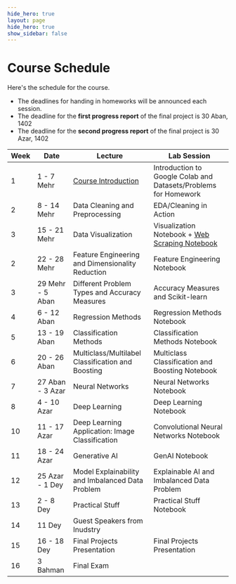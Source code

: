 ```yaml
---
hide_hero: true
layout: page
hide_hero: true
show_sidebar: false
---
```


# Course Schedule
Here's the schedule for the course. 
* The deadlines for handing in homeworks will be announced each session.
* The deadline for the **first progress report** of the final project is 30 Aban, 1402
* The deadline for the **second progress report** of the final project is 30 Azar, 1402

| Week 	| Date	| Lecture | Lab Session |
|------|------|-----|-----|
| 1 | 1 - 7 Mehr | [Course Introduction](https://docs.google.com/presentation/d/1Ax66_OwAVeR9KncZAhArPZawQRCIwEZNhN4gCeAzkTw/edit?usp=sharing)	| Introduction to Google Colab and Datasets/Problems for Homework |
| 2 | 8 - 14 Mehr | Data Cleaning and Preprocessing | EDA/Cleaning in Action |
| 3 | 15 - 21 Mehr | Data Visualization | Visualization Notebook + [Web Scraping Notebook](https://colab.research.google.com/drive/1hmaWqEw2WIbrLBynaTo7L1Yn4oWgyHqG?usp=sharing#scrollTo=3H2H6IbNVdfR)|
| 2 | 22 - 28 Mehr | Feature Engineering and Dimensionality Reduction | Feature Engineering Notebook |
| 3 | 29 Mehr - 5 Aban | Different Problem Types and Accuracy Measures | Accuracy Measures and Scikit-learn |
| 4 | 6 - 12 Aban | Regression Methods | Regression Methods Notebook |
| 5 | 13 - 19 Aban | Classification Methods | Classification Methods Notebook |
| 6 | 20 - 26 Aban | Multiclass/Multilabel Classification and Boosting | Multiclass Classification and Boosting Notebook |
| 7 | 27 Aban - 3 Azar | Neural Networks | Neural Networks Notebook |
| 8 | 4 - 10 Azar | Deep Learning | Deep Learning Notebook |
| 10 | 11 - 17 Azar | Deep Learning Application: Image Classification | Convolutional Neural Networks Notebook |
| 11 | 18 - 24 Azar | Generative AI | GenAI Notebook |
| 12 | 25 Azar - 1 Dey | Model Explainability and Imbalanced Data Problem | Explainable AI and Imbalanced Data Problem |
| 13 | 2 - 8 Dey | Practical Stuff | Practical Stuff Notebook |
| 14 | 11 Dey | Guest Speakers from Inudstry |
| 15 | 16 - 18 Dey | Final Projects Presentation | Final Projects Presentation |
| 16 | 3 Bahman | Final Exam


